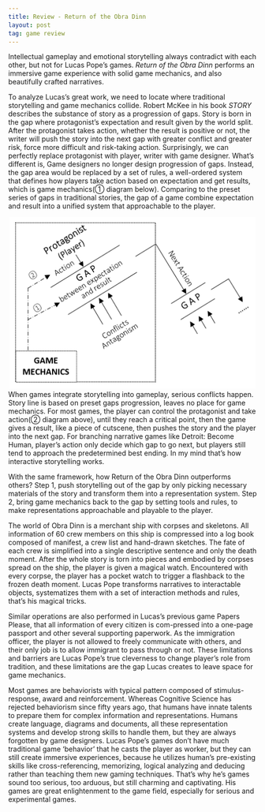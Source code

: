 ```yaml
---
title: Review - Return of the Obra Dinn
layout: post
tag: game review
---
```


Intellectual gameplay and emotional storytelling always contradict with each other, but not for Lucas Pope’s games. *Return of the Obra Dinn* performs an immersive game experience with solid game mechanics, and also beautifully crafted narratives.


  To analyze Lucas’s great work, we need to locate where traditional storytelling and game mechanics collide. Robert McKee in his book *STORY* describes the substance of story as a progression of gaps. Story is born in the gap where protagonist’s expectation and result given by the world split. After the protagonist takes action, whether the result is positive or not, the writer will push the story into the next gap with greater conflict and greater risk, force more difficult and risk-taking action. Surprisingly, we can perfectly replace protagonist with player, writer with game designer. What’s different is, Game designers no longer design progression of gaps. Instead, the gap area would be replaced by a set of rules, a well-ordered system that defines how players take action based on expectation and get results, which is game mechanics(① diagram below). Comparing to the preset series of gaps in traditional stories, the gap of a game combine expectation and result into a unified system that approachable to the player.


<div style="text-align: center"><img src="/img/blogs/obradinn.PNG" width="500" /> </div>
  When games integrate storytelling into gameplay, serious conflicts happen. Story line is based on preset gaps progression, leaves no place for game mechanics. For most games, the player can control the protagonist and take action(② diagram above), until they reach a critical point, then the game gives a result, like a piece of cutscene, then pushes the story and the player into the next gap. For branching narrative games like Detroit: Become Human, player’s action only decide which gap to go next, but players still tend to approach the predetermined best ending. In my mind that’s how interactive storytelling works.


  With the same framework, how Return of the Obra Dinn outperforms others? Step 1, push storytelling out of the gap by only picking necessary materials of the story and transform them into a representation system. Step 2, bring game mechanics back to the gap by setting tools and rules, to make representations approachable and playable to the player. 


  The world of Obra Dinn is a merchant ship with corpses and skeletons. All information of 60 crew members on this ship is compressed into a log book composed of manifest, a crew list and hand-drawn sketches. The fate of each crew is simplified into a single descriptive sentence and only the death moment. After the whole story is torn into pieces and embodied by corpses spread on the ship, the player is given a magical watch. Encountered with every corpse, the player has a pocket watch to trigger a flashback to the frozen death moment. Lucas Pope transforms narratives to interactable objects, systematizes them with a set of interaction methods and rules, that’s his magical tricks. 


  Similar operations are also performed in Lucas’s previous game Papers Please, that all information of every citizen is com-pressed into a one-page passport and other several supporting paperwork. As the immigration officer, the player is not allowed to freely communicate with others, and their only job is to allow immigrant to pass through or not. These limitations and barriers are Lucas Pope’s true cleverness to change player’s role from tradition, and these limitations are the gap Lucas creates to leave space for game mechanics.


  Most games are behaviorists with typical pattern composed of stimulus-response, award and reinforcement. Whereas Cognitive Science has rejected behaviorism since fifty years ago, that humans have innate talents to prepare them for complex information and representations. Humans create language, diagrams and documents, all these representation systems and develop strong skills to handle them, but they are always forgotten by game designers. Lucas Pope’s games don’t have much traditional game ‘behavior’ that he casts the player as worker, but they can still create immersive experiences, because he utilizes human’s pre-existing skills like cross-referencing, memorizing, logical analyzing and deducing rather than teaching them new gaming techniques. That’s why he’s games sound too serious, too arduous, but still charming and captivating. His games are great enlightenment to the game field, especially for serious and experimental games.
